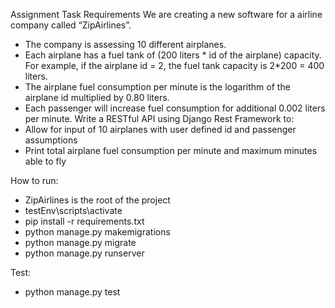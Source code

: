 Assignment Task
Requirements
We are creating a new software for a airline company called “ZipAirlines”.
- The company is assessing 10 different airplanes.
- Each airplane has a fuel tank of (200 liters * id of the airplane) capacity. For example, if
the airplane id = 2, the fuel tank capacity is 2*200 = 400 liters.
- The airplane fuel consumption per minute is the logarithm of the airplane id multiplied by
0.80 liters.
- Each passenger will increase fuel consumption for additional 0.002 liters per minute.
Write a RESTful API using Django Rest Framework to:
- Allow for input of 10 airplanes with user defined id and passenger assumptions
- Print total airplane fuel consumption per minute and maximum minutes able to fly



How to run:
- ZipAirlines is the root of the project
- testEnv\scripts\activate
- pip install -r requirements.txt
- python manage.py makemigrations 
- python manage.py migrate
- python manage.py runserver 

Test:
- python manage.py test
